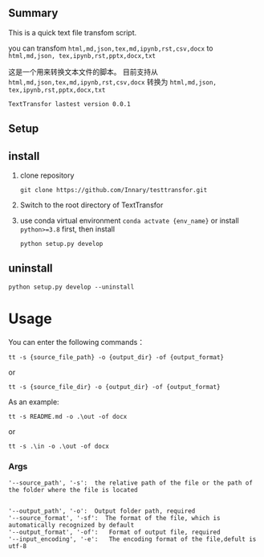 

<!--
 * @Author: Innary
 * @Date: 2022-11-11 12:26:10
 * @LastEditors: Innary
 * @LastEditTime: 2022-11-13 17:10:43
-->


## Summary
This is a quick text file transfom script.


you can transfom
`html,md,json,tex,md,ipynb,rst,csv,docx`
to
`html,md,json, tex,ipynb,rst,pptx,docx,txt`

这是一个用来转换文本文件的脚本。
目前支持从
`html,md,json,tex,md,ipynb,rst,csv,docx`
转换为
`html,md,json, tex,ipynb,rst,pptx,docx,txt`



`TextTransfor lastest version 0.0.1`

## Setup
## install
1. clone repository
    ```
    git clone https://github.com/Innary/testtransfor.git
    ```
2. Switch to the root directory of TextTransfor



3. use conda virtual environment
`conda actvate {env_name}`
or install `python>=3.8` first,
then install
    ```
    python setup.py develop
    ```

## uninstall

```
python setup.py develop --uninstall
```


# Usage

You can enter the following commands： 

```
tt -s {source_file_path} -o {output_dir} -of {output_format}
```
or
```
tt -s {source_file_dir} -o {output_dir} -of {output_format}
```

As an example:
```
tt -s README.md -o .\out -of docx
```
or

```
tt -s .\in -o .\out -of docx
```
### Args
```
'--source_path', '-s':  the relative path of the file or the path of the folder where the file is located


'--output_path', '-o':  Output folder path, required
'--source_format', '-sf':  The format of the file, which is automatically recognized by default
'--output_format', '-of':   Format of output file, required
'--input_encoding', '-e':   The encoding format of the file,defult is utf-8
```

